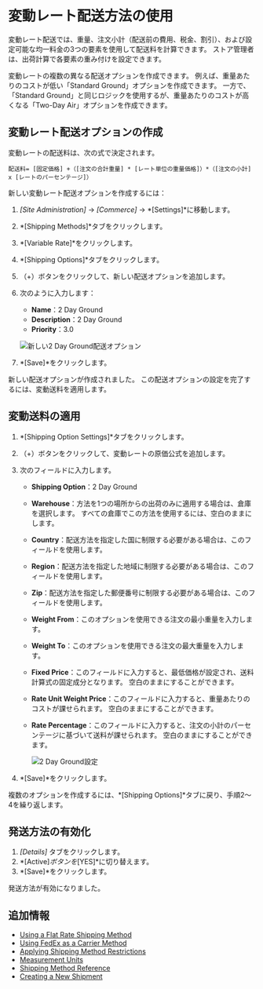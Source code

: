 # 変動レート配送方法の使用

変動レート配送では、重量、注文小計（配送前の費用、税金、割引）、および設定可能な均一料金の3つの要素を使用して配送料を計算できます。 ストア管理者は、出荷計算で各要素の重み付けを設定できます。

変動レートの複数の異なる配送オプションを作成できます。 例えば、重量あたりのコストが低い「Standard Ground」オプションを作成できます。 一方で、「Standard Ground」と同じロジックを使用するが、重量あたりのコストが高くなる「Two-Day Air」オプションを作成できます。

## 変動レート配送オプションの作成

変動レートの配送料は、次の式で決定されます。

`配送料= [固定価格] +（[注文の合計重量] * [レート単位の重量価格]）*（[注文の小計] x [レートのパーセンテージ]）`

新しい変動レート配送オプションを作成するには：

1.  *[Site Administration]* → *[Commerce]* → *[Settings]*に移動します。

2.  *[Shipping Methods]*タブをクリックします。

3.  *[Variable Rate]*をクリックします。

4.  *[Shipping Options]*タブをクリックします。

5.  （+）ボタンをクリックして、新しい配送オプションを追加します。

6.  次のように入力します：

      - **Name**：2 Day Ground
      - **Description**：2 Day Ground
      - **Priority**：3.0

    ![新しい2 Day Ground配送オプション](./using-the-variable-rate-shipping-method/images/01.png)

7.  *[Save]*をクリックします。

新しい配送オプションが作成されました。 この配送オプションの設定を完了するには、変動送料を適用します。

## 変動送料の適用

1.  *[Shipping Option Settings]*タブをクリックします。

2.  （+）ボタンをクリックして、変動レートの原価公式を追加します。

3.  次のフィールドに入力します。

      - **Shipping Option**：2 Day Ground

      - **Warehouse**：方法を1つの場所からの出荷のみに適用する場合は、倉庫を選択します。 すべての倉庫でこの方法を使用するには、空白のままにします。

      - **Country**：配送方法を指定した国に制限する必要がある場合は、このフィールドを使用します。

      - **Region**：配送方法を指定した地域に制限する必要がある場合は、このフィールドを使用します。

      - **Zip**：配送方法を指定した郵便番号に制限する必要がある場合は、このフィールドを使用します。

      - **Weight From**：このオプションを使用できる注文の最小重量を入力します。

      - **Weight To**：このオプションを使用できる注文の最大重量を入力します。

      - **Fixed Price**：このフィールドに入力すると、最低価格が設定され、送料計算式の固定成分となります。 空白のままにすることができます。

      - **Rate Unit Weight Price**：このフィールドに入力すると、重量あたりのコストが課せられます。 空白のままにすることができます。

      - **Rate Percentage**：このフィールドに入力すると、注文の小計のパーセンテージに基づいて送料が課せられます。 空白のままにすることができます。

        ![2 Day Ground設定](./using-the-variable-rate-shipping-method/images/02.png)

4.  *[Save]*をクリックします。

複数のオプションを作成するには、*[Shipping Options]*タブに戻り、手順2〜4を繰り返します。

## 発送方法の有効化

1.  *[Details]* タブをクリックします。
2.  *[Active]*ボタンを*[YES]*に切り替えます。
3.  *[Save]*をクリックします。

発送方法が有効になりました。

## 追加情報

  - [Using a Flat Rate Shipping Method](./using-the-flat-rate-shipping-method.md)
  - [Using FedEx as a Carrier Method](./using-fedex-as-a-carrier-method.md)
  - [Applying Shipping Method Restrictions](./applying-shipping-method-restrictions.md)
  - [Measurement Units](./measurement-units.md)
  - [Shipping Method Reference](./shipping-method-reference.md)
  - [Creating a New Shipment](../managing-shipments/creating-a-shipment.md)
